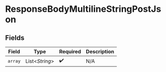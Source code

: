 # ResponseBodyMultilineStringPostJson


## Fields

| Field              | Type               | Required           | Description        |
| ------------------ | ------------------ | ------------------ | ------------------ |
| `array`            | List\<*String*>    | :heavy_check_mark: | N/A                |